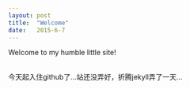```yaml
---
layout: post
title:  "Welcome"
date:   2015-6-7
---
```


<p class="intro">Welcome to my humble little site!</p>
<br>
今天起入住github了...站还没弄好，折腾jekyll弄了一天...